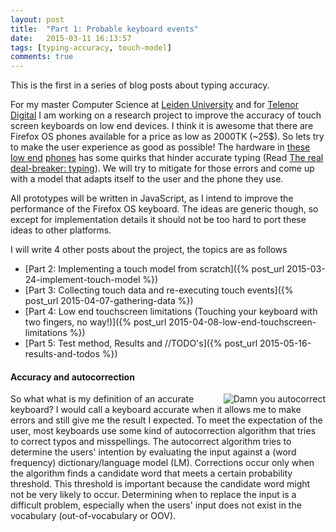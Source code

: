 ```yaml
---
layout: post
title:  "Part 1: Probable keyboard events"
date:   2015-03-11 16:13:57
tags: [typing-accuracy, touch-model]
comments: true
---
```


This is the first in a series of blog posts about typing accuracy.

For my master Computer Science at [Leiden University][liacs] and for [Telenor Digital][telenordigital] I am working on a research project to improve the accuracy of touch screen keyboards on low end devices. I think it is awesome that there are Firefox OS phones available for a price as low as 2000TK (~25$). So lets try to make the user experience as good as possible! The hardware in [these][dolphin] [low end][keon] [phones][zteopen] has some quirks that hinder accurate typing (Read [The real deal-breaker: typing][arstech]). We will try to mitigate for those errors and come up with a model that adapts itself to the user and the phone they use.

All prototypes will be written in JavaScript, as I intend to improve the performance of the Firefox OS keyboard. The ideas are generic though, so except for implementation details it should not be too hard to port these ideas to other platforms.

<!---
The model will try to improve typing accuracy for people who make recurring mistakes, e.g. when you recurringly hit (or miss!) your intended keys with a certain offset. 
-->

I will write 4 other posts about the project, the topics are as follows

 * [Part 2: Implementing a touch model from scratch]({% post_url 2015-03-24-implement-touch-model %})
 * [Part 3: Collecting touch data and re-executing touch events]({% post_url 2015-04-07-gathering-data %})
 * [Part 4: Low end touchscreen limitations (Touching your keyboard with two fingers, no way!)]({% post_url 2015-04-08-low-end-touchscreen-limitations %})
 * [Part 5: Test method, Results and //TODO's]({% post_url 2015-05-16-results-and-todos %})

#### Accuracy and autocorrection

<div style="float: right; max-width:45%; margin-left: 20px;">
	<img style="max-height:250px;" title="Damn you autocorrect" src="http://cdn.damnyouautocorrect.com/images/meditating.jpg" align="right" />
</div>

So what what is my definition of an accurate keyboard? I would call a keyboard accurate when it allows me to make errors and still give me the result I expected. To meet the expectation of the user, most keyboards use some kind of autocorrection algorithm that tries to correct typos and misspellings. The autocorrect algorithm tries to determine the users' intention by evaluating the input against a (word frequency) dictionary/language model (LM). Corrections occur only when the algorithm finds a candidate word that meets a certain probability threshold. This threshold is important because the candidate word might not be very likely to occur. Determining when to replace the input is a difficult problem, especially when the users' input does not exist in the vocabulary (out-of-vocabulary or OOV). 


[liacs]:      		http://www.liacs.nl/
[telenordigital]: 	http://telenordigital.com/
[autocorrect]: 		http://cdn.damnyouautocorrect.com/images/meditating.jpg
[keon]: 			http://en.wikipedia.org/wiki/GeeksPhone_Keon
[dolphin]:			https://developer.mozilla.org/en-US/Firefox_OS/Phone_guide/Symphony_GoFox_F15
[zteopen]: 			http://en.wikipedia.org/wiki/ZTE_Open
[arstech]:			http://arstechnica.com/gadgets/2014/10/testing-a-35-firefox-os-phone-how-bad-could-it-be/2/#myExperience3817590575001
